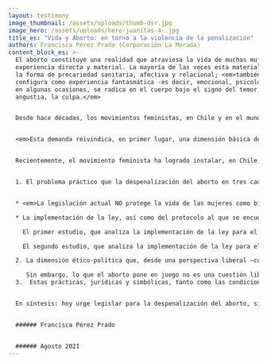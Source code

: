 ```yaml
---
layout: testimony
image_thumbnail: /assets/uploads/thumb-dsr.jpg
image_hero: /assets/uploads/hero-juanitas-4-.jpg
title_es: "Vida y Aborto: en torno a la violencia de la penalización"
authors: Francisca Pérez Prado (Corporación La Morada)
content_block_es: >-
  El aborto constituye una realidad que atraviesa la vida de muchas mujeres como
  experiencia directa y material. La mayoría de las veces esta materialidad toma
  la forma de precariedad sanitaria, afectiva y relacional; <em>también se
  configura como experiencia fantasmática -es decir, emocional, psicológica- y,
  en algunas ocasiones, se radica en el cuerpo bajo el signo del temor, la
  angustia, la culpa.</em>


  Desde hace décadas, los movimientos feministas, en Chile y en el mundo, han puesto de manifiesto la urgencia de despenalizar el aborto y de asegurar condiciones de seguridad para su realización, independientemente de la situación económica, social, cultural o contextual de las mujeres que deciden interrumpir un embarazo.


  <em>Esta demanda reivindica, en primer lugar, una dimensión básica de la democracia: las mujeres deben ser reconocidas como sujetos de derecho,</em> en igualdad de condiciones no sólo ante las leyes ya sancionadas –que, sabemos, se inscriben en una estructura jurídica patriarcal y discriminatoria– sino, sobre todo, ante la formulación de nuevos marcos de convivencia. Pero esta demanda también pone de manifiesto el carácter estructural de la violencia que afecta la vida de las mujeres: las ciudades, los campos, los trabajos y las universidades son, cotidianamente, espacios de vulneración de la integridad física y emocional. <em>La sexualidad es una dimensión paradigmática en el ejercicio de violencia, sometimiento y discriminación; la violación, de un lado, y la penalización del aborto –en cualquier circunstancia–, del otro lado, constituyen expresiones extremas de la violencia de género, que vulneran la autonomía de las mujeres desde la dimensión material y subjetiva del cuerpo y el deseo, hasta el registro simbólico de los discursos, las leyes y la impunidad que recubren la expropiación de esos cuerpos y deseos.</em>


  Recientemente, el movimiento feminista ha logrado instalar, en Chile, una ley y un protocolo asociado a ella para la despenalización del aborto en 3 causales que se consideran atentatorias a la vida o a la integridad de las mujeres. Estas causales incluyen el peligro para la vida de la mujer, la inviabilidad del embrión o feto y la violación; con ellas se recupera la línea de base que existía hasta la época de la dictadura. <em>Sin embargo, vuelve a quedar pendiente a nivel institucional –es decir, legislativo, normativo y procedimental– la discusión de una cuestión de fondo: el estatuto social, político y jurídico de las mujeres en nuestra democracia, así como la responsabilidad institucional implicada en su protección.</em> Propongo abordarlos de la siguiente manera:


  1. El problema práctico que la despenalización del aborto en tres causales propone, aparentemente, resolver, y sin embargo, no resuelve:


  * <em>La legislación actual NO protege la vida de las mujeres como bien superior y autónomo de otros,</em> esto es, como una vida cuyo valor no sea relativo respecto del valor de otros/otras, y una vida cuyo valor no dependa de las decisiones, deseos o contingencias que la ponen en juego –por ejemplo, un embarazo no deseado que concluye en la decisión de abortar–. Es decir, nuestra legislación actual NO protege la vida de las mujeres en cualquier circunstancia, en la medida en que sólo la erige como valor principal en las 3 causales establecidas. Ello implica que la práctica abortiva NO ES SEGURA NI ACCESIBLE para cualquier mujer, sino sólo para aquellas que se corresponden con el perfil y el tipo definido por la ley o, dicho de otro modo, es la ley la que viene a definir cuáles mujeres se constituyen, y cómo, en tanto que sujeto de derecho –y cuáles quedan al margen de esa definición–;

  * La implementación de la ley, así como del protocolo al que se encuentra asociada, ha puesto en evidencia la fuerza con la que múltiples resistencias obstaculizan –y en algunas ocasiones impiden– la aplicación rigurosa de la normativa e, incluso, del “espíritu” de la ley. <em>Entre las más relevantes surgen la aplicación de la “objeción de conciencia” a nivel institucional y, aún más grave, al interior de instituciones que reciben financiamiento del Estado;</em> así como la falta de recursos para la implementación adecuada, a nivel nacional, de intervenciones médicas y psicosociales de acuerdo a las necesidades de las mujeres. Los 2 estudios de seguimiento realizados hasta ahora, muestran lo siguiente:

    El primer estudio, que analiza la implementación de la ley para el período que va desde noviembre de 2018 a marzo de 2019, observa un alto grado de desinformación sobre la Ley IVE, tanto en la comunidad como en personal de salud; ausencia de capacitaciones y formación específica orientada; obstáculos para las mujeres que podrían acceder a las prestaciones definidas por la ley, especialmente emanados de la introducción de la objeción de conciencia y, en general, afectación en el derecho a decidir de quienes quieren hacer uso de esta normativa legal.

    El segundo estudio, que analiza la implementación de la ley para el período que va de julio a octubre de 2020, en plena crisis sanitaria por COVID-19, muestra una profundización de los problemas ya existentes, de manera tal que, a casi cuatro años de la promulgación de esta normativa, sólo existen 69 centros –repartidos en 29 servicios públicos para todas las regiones del país– distribuidos de manera desigual a lo largo del territorio. Adicionalmente, la mayor cantidad de equipos médicos obstétricos de alto riesgo se encuentra en la Región Metropolitana, incrementando la brecha de acceso en un período en que la mayor cantidad de intervenciones se han realizado a través de estos equipos especializados (y no en la salud primaria, por razones ligadas a la emergencia sanitaria). Las mujeres no acceden a información y orientación adecuadas y hay falta de formación específica para los/las profesionales, entre otras muchas dificultades. Es decir, la norma no se cumple de manera adecuada.

  2. La dimensión ético-política que, desde una perspectiva liberal –como la que hegemoniza hasta hoy la legalidad de nuestra convivencia, consagrada en la constitución y en las leyes–, hace del aborto el ejemplo por antonomasia del conflicto de libertades individuales que el Estado, como supuesto garante de ese bien superior que sería la libertad individual, vendría a proteger por la vía de la penalización del aborto. Sin embargo, y como es de suponer, ese argumento se sostiene en un doble truco: su carácter abstracto –hasta el punto de suponer un individuo allí donde aún no lo hay– y el sometimiento de las mujeres como quienes deberían renunciar, en última instancia, al ejercicio de esa libertad. <em>Es decir, el liberalismo reafirma por la vía de la penalización del aborto –o de su restricción a causales específicas por él definidas–, la subordinación de las mujeres a un orden establecido y ajeno, es decir, no establecido por ellas ni para ellas como sujetos autónomos.</em>

     Sin embargo, lo que el aborto pone en juego no es una cuestión liberal de derechos individuales; antes bien, se trata de la responsabilidad colectiva que atañe al reconocimiento y protección de la diversidad de sujetos que constituyen y configuran el espacio de lo común. En ese sentido, la despenalización del aborto, y su práctica segura y protegida, se configuran como un paso indispensable en la erradicación de las violencias de género, particularmente desde el punto de vista estructural, pero también como un paso indispensable para la construcción de una democracia real.
  3.  Estas prácticas, jurídicas y simbólicas, tanto como las condiciones materiales y cotidianas de la vida, siempre en riesgo, de las mujeres, tienen un efecto subjetivo indesmentible: es la vivencia de reproducción al infinito de la violencia patriarcal -esa violencia que, tal como señala Rita Segatto, es el punto clave en la reproducción del patriarcado. Hoy, que enfrentamos el desafío -y la esperanza- de definir democráticamente las coordenadas de nuestra convivencia, a través de la Convención Constitucional, se hace más urgente aún encontrar otros anclajes prácticos, ético-políticos y subjetivos. Como espacio feminista, La Morada ha acompañado, desde sus inicios (es decir, desde los años 80, cuando el aborto era legal también en las causales que hoy vuelven a reconocerse), las vidas y trayectorias de mujeres sometidas a múltiples violencias: en la pareja, en los espacios laborales, en la ciudad, en las aulas. Y también en la sexualidad, desde la violación hasta la penalización del aborto. Este acompañamiento, que es testimonio colectivo de las subjetividades violentadas, nos lleva a creer, profundamente, en el valor de las palabras de cada una de ellas y en el derecho inalienable a la legitimidad de cada una de sus experiencias. 


  En síntesis: hoy urge legislar para la despenalización del aborto, sin restricción de causales, y asegurando la responsabilidad del estado para su implementación en condiciones de seguridad e igualdad para las mujeres, es decir, en condiciones que rompan las vías de reproducción de la violencia de género que, aún, cada día y en todos los espacios de la vida, quiere seguir sometiendo y expropiando los cuerpos de la mitad de la humanidad. Probablemente, sin embargo, esta legislación no será posible mientras no logremos conquistar el espacio instituyente de una subjetividad soberana de las mujeres, gesto que sólo la pluralidad de voces feministas que hoy comparecen en la escritura de un nuevo pacto social, puede realizar.


  ###### Francisca Pérez Prado


  ###### Agosto 2021
---
```

